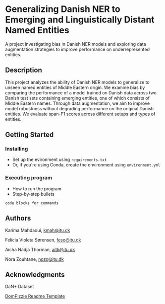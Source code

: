 # Generalizing Danish NER to Emerging and Linguistically Distant Named Entities

A project investigating bias in Danish NER models and exploring data augmentation strategies to improve performance on underrepresented entities.

## Description

This project analyzes the ability of Danish NER models to generalize to unseen named entities of Middle Eastern origin. We examine bias by comparing the performance of a model trained on Danish data across two Danish test sets containing emerging entities, one of which consists of Middle Eastern names. Through data augmentation, we aim to improve model robustness without degrading performance on the original Danish entities. We evaluate span-F1 scores across different setups and types of entities.

## Getting Started

### Installing

- Set up the evironment using `requirements.txt`
- Or, if you're using Conda, create the environment using `environment.yml`

### Executing program

* How to run the program
* Step-by-step bullets
```
code blocks for commands
```

## Authors

Karima Mahdaoui, kmah@itu.dk

Felicia Violeta Sørensen, feso@itu.dk

Aicha Nadja Thorman, aith@itu.dk

Nora Zouhtane, nozo@itu.dk

## Acknowledgments

DaN+ Dataset

[DomPizzie Readme Template](https://gist.github.com/DomPizzie/7a5ff55ffa9081f2de27c315f5018afc)

